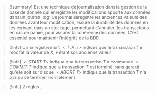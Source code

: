 > [!summary] 
> Est une technique de journalisation dans la gestion de la base de donnée qui enregistre les modifications apporté aux données dans un journal 'log'
> Ce journal enregistre les anciennes valeurs des données avant leur modification, assure la durabilité des données en les écrivant dans un stockage, permettant d'annuler des transactions en cas de panne, pour assurer la cohérence des données.
> C'est essentiel pour maintenir l'intégrité de la BDD.


> [!info] 
> Un enregistrement $<T, X, v>$ indique que la transaction $T$ a modifié la valeur de $X$, $v$ étant son ancienne valeur

> [!info] 
> $<START\ T>$ indique que la transaction $T$ a commencé
> $<COMMIT\ T$ indique que la transaction $T$ est terminé, sans garanti qu'elle soit sur disque
> $<ABORT\ T>$ indique que la transaction $T$ n'a pas pu se terminer normalement

>[!info] 2 règles 
>..

